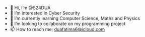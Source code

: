 - 👋 Hi, I’m @S24DUA
- 👀 I’m interested in Cyber Security
- 🌱 I’m currently learning Computer Science, Maths and Physics
- 💞️ I’m looking to collaborate on my programming project
- 📫 How to reach me; duafatima6@icloud.com

<!---
S24DUA/S24DUA is a ✨ special ✨ repository because its `README.md` (this file) appears on your GitHub profile.
You can click the Preview link to take a look at your changes.
--->
